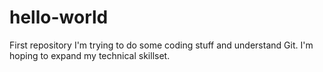 # hello-world
First repository
I'm trying to do some coding stuff and understand Git. I'm hoping to expand my technical skillset.

